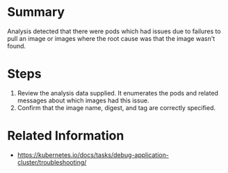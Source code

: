 # Summary
Analysis detected that there were pods which had issues due to failures to pull an image or images where the root cause was that the image wasn't found.

# Steps
1. Review the analysis data supplied. It enumerates the pods and related messages about which images had this issue.
2. Confirm that the image name, digest, and tag are correctly specified.

# Related Information
* https://kubernetes.io/docs/tasks/debug-application-cluster/troubleshooting/
